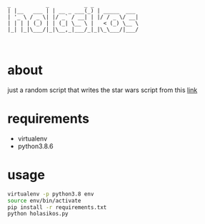 
    _           _           _ _             
    | |__   ___ | | __ _ ___(_) | _____  ___ 
    | '_ \ / _ \| |/ _` / __| | |/ / _ \/ __|
    | | | | (_) | | (_| \__ \ |   < (_) \__ \
    |_| |_|\___/|_|\__,_|___/_|_|\_\___/|___/
                                                                                                     
# about

just a random script that writes the star wars script from this [link](http://www.scifiscripts.com/scripts/swd1_5-74.txt)

# requirements

- virtualenv
- python3.8.6

# usage

```bash
virtualenv -p python3.8 env
source env/bin/activate
pip install -r requirements.txt
python holasikos.py
```
